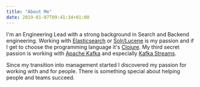 ```yaml
---
title: "About Me"
date: 2019-01-07T09:41:34+01:00
---
```


I'm an Engineering Lead with a strong background in Search and Backend
engineering. Working with [Elasticsearch][0] or [Solr/Lucene][1] is my passion
and if I get to choose the programming language it's [Clojure][2]. My third
secret passion is working with [Apache Kafka][3] and especially
[Kafka Streams][4].

Since my transition into management started I discovered my passion for working
with and for people. There is something special about helping people and teams
succeed.

[0]: https://elastic.co
[1]: https://lucene.apache.org/solr
[2]: https://clojure.org
[3]: https://kafka.apache.org
[4]: https://kafka.apache.org/documentation/streams/
